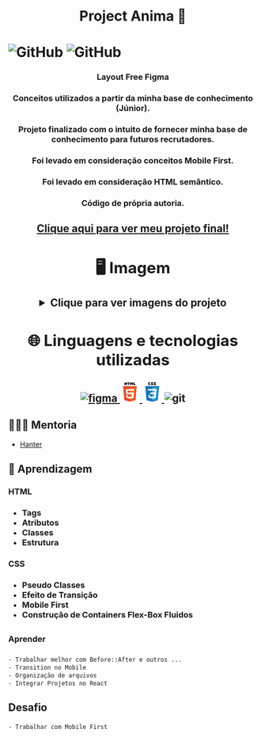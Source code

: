 <h1 align="center">Project Anima&nbsp🍰 <h1/>

  <img alt="GitHub" src="https://img.shields.io/github/license/jveiiga/project-anima">
  <img alt="GitHub" src="https://img.shields.io/badge/jveiiga-project%20digital-pink">
 
<h3 align="center">Layout Free Figma<h3/> 
<h3 align="center">Conceitos utilizados a partir da minha base de conhecimento (Júnior).<h3/>
<h3 align="center">Projeto finalizado com o intuito de fornecer minha base de conhecimento para futuros recrutadores.<h3/>
<h3 align="center">Foi levado em consideração conceitos Mobile First.<h3/>
<h3 align="center">Foi levado em consideração HTML semântico.<h3/>
<h3 align="center">Código de própria autoria.<h3/>

<h2 align="center"><a href="https://jveiiga.github.io/project-anima/" alt="MNTN" target="_blank">Clique aqui para ver meu projeto final!<a/><h2/> 
  
## 🖥  Imagem

 <details>  
   
 <summary>Clique para ver imagens do projeto</summary>  
 
![_Users_jefersonveiga_Documents_new-project_project-anima_index html](https://user-images.githubusercontent.com/57195630/126845267-5aaa84c6-2a4f-472a-8e66-b2f43aaf714e.png)
![_Users_jefersonveiga_Documents_new-project_project-anima_our_story html](https://user-images.githubusercontent.com/57195630/126845337-901aafac-49ef-4ef4-b4fb-d2138217fe38.png)
![_Users_jefersonveiga_Documents_new-project_project-anima_why html](https://user-images.githubusercontent.com/57195630/126845396-3391bfa0-df86-4510-a4d7-8dc83d28fa7d.png)
![_Users_jefersonveiga_Documents_new-project_project-anima_check_out html](https://user-images.githubusercontent.com/57195630/126845455-9e6ce964-9ff8-463a-8e2b-1ac55b2d359b.png)
![_Users_jefersonveiga_Documents_new-project_project-anima_payment html](https://user-images.githubusercontent.com/57195630/126845511-313fa7c1-19f7-4aad-9ae6-cc3ba24d10fa.png)  
  
 </details>


## 🌐 Linguagens e tecnologias utilizadas
<a href="https://www.figma.com/file/rf4PxqFBWBkHa9NoP8elGY/Anima---Miss-Cupcake-Responsive-Sample-File-(Community)?node-id=0%3A1" target="_blank"> <img src="https://www.vectorlogo.zone/logos/figma/figma-icon.svg" alt="figma" width="40" height="40" /> </a>
<a href="https://github.com/jveiiga/project-anima/blob/main/index.html" target="_blank"> <img src="https://raw.githubusercontent.com/devicons/devicon/master/icons/html5/html5-original-wordmark.svg"  alt="html5" width="40" height="40" /> <a/> 
<a href="https://github.com/jveiiga/project-anima/blob/main/style.css" target="_blank"> <img src="https://raw.githubusercontent.com/devicons/devicon/master/icons/css3/css3-original-wordmark.svg" alt="css3" width="40" height="40" /> </a> 
<img src="https://www.vectorlogo.zone/logos/git-scm/git-scm-icon.svg" alt="git" width="40" height="40"/> 

## 👨🏻‍🏫 Mentoria

- <a href="https://github.com/hanters">Hanter<a/>
  
## 🌱 Aprendizagem
  
<h3>HTML<h3/>
  
  - Tags
  - Atributos 
  - Classes
  - Estrutura 
  
<h3>CSS<h3/>
  
   - Pseudo Classes 
   - Efeito de Transição
   - Mobile First
   - Construção de Containers Flex-Box Fluidos  
 
 ## <h3>Aprender<h3/>
 
    - Trabalhar melhor com Before::After e outros ... 
    - Transition no Mobile
    - Organização de arquivos
    - Integrar Projetos no React
    
 ## Desafio
    - Trabalhar com Mobile First
   
  

